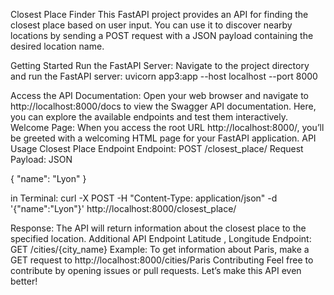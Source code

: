 Closest Place Finder
This FastAPI project provides an API for finding the closest place based on user input. You can use it to discover nearby locations by sending a POST request with a JSON payload containing the desired location name.

Getting Started
Run the FastAPI Server: Navigate to the project directory and run the FastAPI server:
uvicorn app3:app --host localhost --port 8000

Access the API Documentation: Open your web browser and navigate to http://localhost:8000/docs to view the Swagger API documentation. Here, you can explore the available endpoints and test them interactively.
Welcome Page: When you access the root URL http://localhost:8000/, you’ll be greeted with a welcoming HTML page for your FastAPI application.
API Usage
Closest Place Endpoint
Endpoint: POST /closest_place/
Request Payload:
JSON

{
  "name": "Lyon"
}

in Terminal: curl -X POST -H "Content-Type: application/json" -d '{"name":"Lyon"}' http://localhost:8000/closest_place/


Response: The API will return information about the closest place to the specified location.
Additional API Endpoint Latitude , Longitude 
Endpoint: GET /cities/{city_name}
Example: To get information about Paris, make a GET request to http://localhost:8000/cities/Paris
Contributing
Feel free to contribute by opening issues or pull requests. Let’s make this API even better!
